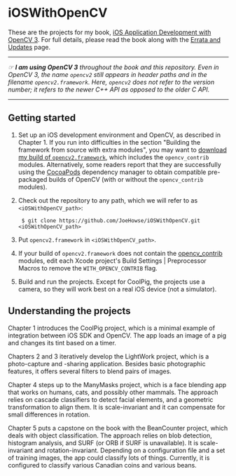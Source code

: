 # iOSWithOpenCV

These are the projects for my book, [iOS Application Development with OpenCV 3](https://www.packtpub.com/application-development/ios-application-development-opencv). For full details, please read the book along with the [Errata and Updates](ERRATA.md) page.

---

*&#9758; **I am using OpenCV 3** throughout the book and this repository. Even in OpenCV 3, the name `opencv2` still appears in header paths and in the filename `opencv2.framework`. Here, `opencv2` does not refer to the version number; it refers to the newer C++ API as opposed to the older C API.*

---

## Getting started

1. Set up an iOS development environment and OpenCV, as described in Chapter 1. If you run into difficulties in the section "Building the framework from source with extra modules", you may want to [download my build of `opencv2.framework`](https://github.com/JoeHowse/iOSWithOpenCV/releases/download/1.1.0/opencv2.framework.zip), which includes the `opencv_contrib` modules. Alternatively, some readers report that they are successfully using the [CocoaPods](https://cocoapods.org) dependency manager to obtain compatible pre-packaged builds of OpenCV (with or without the `opencv_contrib` modules).
2. Check out the repository to any path, which we will refer to as `<iOSWithOpenCV_path>`:

        $ git clone https://github.com/JoeHowse/iOSWithOpenCV.git <iOSWithOpenCV_path>
3. Put `opencv2.framework` in `<iOSWithOpenCV_path>`.
4. If your build of `opencv2.framework` does not contain the [opencv_contrib](https://github.com/Itseez/opencv_contrib) modules, edit each Xcode project's Build Settings | Preprocessor Macros to remove the `WITH_OPENCV_CONTRIB` flag.
5. Build and run the projects. Except for CoolPig, the projects use a camera, so they will work best on a real iOS device (not a simulator).

## Understanding the projects

Chapter 1 introduces the CoolPig project, which is a minimal example of integration between iOS SDK and OpenCV. The app loads an image of a pig and changes its tint based on a timer.

Chapters 2 and 3 iteratively develop the LightWork project, which is a photo-capture and -sharing application. Besides basic photographic features, it offers several filters to blend pairs of images.

Chapter 4 steps up to the ManyMasks project, which is a face blending app that works on humans, cats, and possibly other mammals. The approach relies on cascade classifiers to detect facial elements, and a geometric transformation to align them. It is scale-invariant and it can compensate for small differences in rotation.

Chapter 5 puts a capstone on the book with the BeanCounter project, which deals with object classification. The approach relies on blob detection, histogram analysis, and SURF (or ORB if SURF is unavailable). It is scale-invariant and rotation-invariant. Depending on a configuration file and a set of training images, the app could classify lots of things. Currently, it is configured to classify various Canadian coins and various beans.
